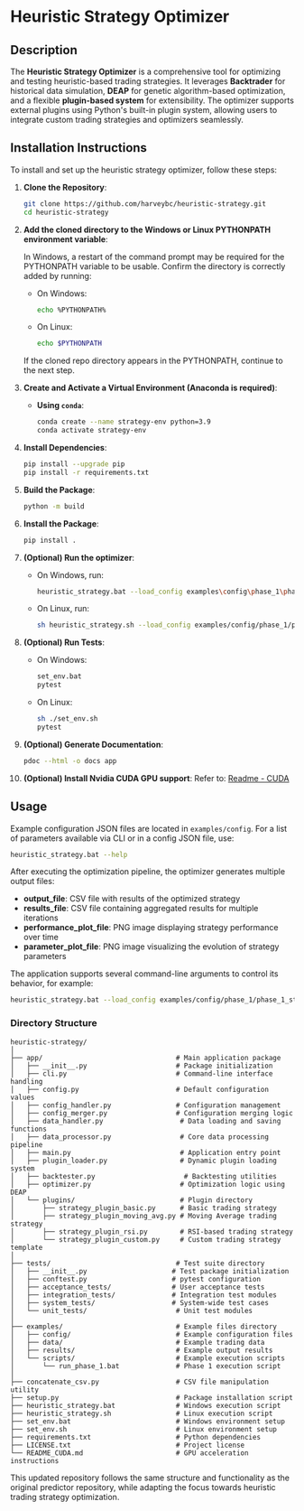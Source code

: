 # Heuristic Strategy Optimizer

## Description

The **Heuristic Strategy Optimizer** is a comprehensive tool for optimizing and testing heuristic-based trading strategies. It leverages **Backtrader** for historical data simulation, **DEAP** for genetic algorithm-based optimization, and a flexible **plugin-based system** for extensibility. The optimizer supports external plugins using Python's built-in plugin system, allowing users to integrate custom trading strategies and optimizers seamlessly.

## Installation Instructions

To install and set up the heuristic strategy optimizer, follow these steps:

1. **Clone the Repository**:
    ```bash
    git clone https://github.com/harveybc/heuristic-strategy.git
    cd heuristic-strategy
    ```

2. **Add the cloned directory to the Windows or Linux PYTHONPATH environment variable**:

   In Windows, a restart of the command prompt may be required for the PYTHONPATH variable to be usable.
   Confirm the directory is correctly added by running:

   - On Windows:
     ```bash
     echo %PYTHONPATH%
     ```
   - On Linux:
     ```bash
     echo $PYTHONPATH
     ```

   If the cloned repo directory appears in the PYTHONPATH, continue to the next step.

3. **Create and Activate a Virtual Environment (Anaconda is required)**:

   - **Using `conda`**:
     ```bash
     conda create --name strategy-env python=3.9
     conda activate strategy-env
     ```

4. **Install Dependencies**:
    ```bash
    pip install --upgrade pip
    pip install -r requirements.txt
    ```

5. **Build the Package**:
    ```bash
    python -m build
    ```

6. **Install the Package**:
    ```bash
    pip install .
    ```

7. **(Optional) Run the optimizer**:
    - On Windows, run:
      ```bash
      heuristic_strategy.bat --load_config examples\config\phase_1\phase_1_strategy_config.json
      ```
    - On Linux, run:
      ```bash
      sh heuristic_strategy.sh --load_config examples/config/phase_1/phase_1_strategy_config.json
      ```

8. **(Optional) Run Tests**:
    - On Windows:
      ```bash
      set_env.bat
      pytest
      ```
    - On Linux:
      ```bash
      sh ./set_env.sh
      pytest
      ```

9. **(Optional) Generate Documentation**:
    ```bash
    pdoc --html -o docs app
    ```

10. **(Optional) Install Nvidia CUDA GPU support**:
    Refer to: [Readme - CUDA](https://github.com/harveybc/heuristic-strategy/blob/master/README_CUDA.md)

## Usage

Example configuration JSON files are located in `examples/config`. For a list of parameters available via CLI or in a config JSON file, use:
```bash
heuristic_strategy.bat --help
```

After executing the optimization pipeline, the optimizer generates multiple output files:
- **output_file**: CSV file with results of the optimized strategy
- **results_file**: CSV file containing aggregated results for multiple iterations
- **performance_plot_file**: PNG image displaying strategy performance over time
- **parameter_plot_file**: PNG image visualizing the evolution of strategy parameters

The application supports several command-line arguments to control its behavior, for example:
```bash
heuristic_strategy.bat --load_config examples/config/phase_1/phase_1_strategy_config.json --generations 100 --population 50
```

### Directory Structure

```
heuristic-strategy/
│
├── app/                                 # Main application package
│   ├── __init__.py                      # Package initialization
│   ├── cli.py                           # Command-line interface handling
│   ├── config.py                        # Default configuration values
│   ├── config_handler.py                # Configuration management
│   ├── config_merger.py                 # Configuration merging logic
│   ├── data_handler.py                   # Data loading and saving functions
│   ├── data_processor.py                 # Core data processing pipeline
│   ├── main.py                           # Application entry point
│   ├── plugin_loader.py                  # Dynamic plugin loading system
│   ├── backtester.py                      # Backtesting utilities
│   ├── optimizer.py                      # Optimization logic using DEAP
│   └── plugins/                          # Plugin directory
│       ├── strategy_plugin_basic.py      # Basic trading strategy
│       ├── strategy_plugin_moving_avg.py # Moving Average trading strategy
│       ├── strategy_plugin_rsi.py        # RSI-based trading strategy
│       └── strategy_plugin_custom.py     # Custom trading strategy template
│
├── tests/                               # Test suite directory
│   ├── __init__.py                     # Test package initialization
│   ├── conftest.py                     # pytest configuration
│   ├── acceptance_tests/               # User acceptance tests
│   ├── integration_tests/              # Integration test modules
│   ├── system_tests/                   # System-wide test cases
│   └── unit_tests/                      # Unit test modules
│
├── examples/                            # Example files directory
│   ├── config/                          # Example configuration files
│   ├── data/                            # Example trading data
│   ├── results/                         # Example output results
│   └── scripts/                         # Example execution scripts
│       └── run_phase_1.bat              # Phase 1 execution script
│
├── concatenate_csv.py                   # CSV file manipulation utility
├── setup.py                             # Package installation script
├── heuristic_strategy.bat               # Windows execution script
├── heuristic_strategy.sh                # Linux execution script
├── set_env.bat                          # Windows environment setup
├── set_env.sh                           # Linux environment setup
├── requirements.txt                     # Python dependencies
├── LICENSE.txt                          # Project license
└── README_CUDA.md                       # GPU acceleration instructions
```

This updated repository follows the same structure and functionality as the original predictor repository, while adapting the focus towards heuristic trading strategy optimization.
